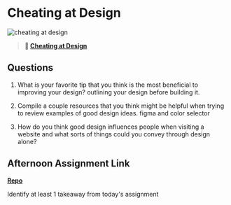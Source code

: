 # Cheating at Design

![cheating at design](https://bcw.blob.core.windows.net/public/img/courses/5247609446691139)

> **📖 [Cheating at Design](https://codeworksacademy.com/fs-student-guide/resources/wk1/04-Cheating-at-Design)**

## Questions

1. What is your favorite tip that you think is the most beneficial to improving your design? outlining your design before building it. 

2. Compile a couple resources that you think might be helpful when trying to review examples of good design ideas. figma and color selector

3. How do you think good design influences people when visiting a website and what sorts of things could you convey through design alone? 

## Afternoon Assignment Link

**[Repo](https://github.com/deriklee451/clone)**

Identify at least 1 takeaway from today's assignment
